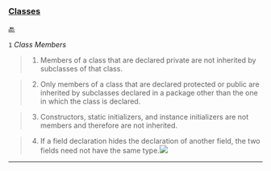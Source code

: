 ### [Classes](https://docs.oracle.com/javase/specs/jls/se8/html/jls-8.html "Java Language Specification. Chapter 8. Classes") ###
[:back:](readme.md#readme)

<a name="a1"></a>

`1` *Class Members*

>1. Members of a class that are declared private are not inherited by subclasses of that class.

>2. Only members of a class that are declared protected or public are inherited by subclasses declared in a package other than the one in which the class is declared.

>3. Constructors, static initializers, and instance initializers are not members and therefore are not inherited.

>4. If a field declaration hides the declaration of another field, the two fields need not have the same type.<a href="package1/Test1.java" title="Test1.java">![][code]</a>


***


[key]: https://github.com/vnsmn/interview/blob/master/images/key.png
[help]: https://github.com/vnsmn/interview/blob/master/images/question-24.png
[code]: https://github.com/vnsmn/interview/blob/master/images/source-code-24.png
